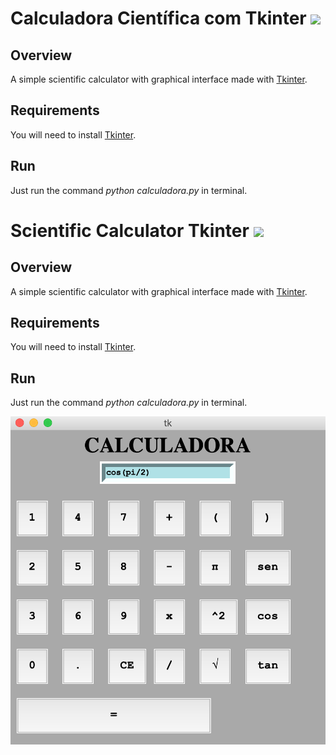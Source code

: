 # Calculadora Científica com Tkinter <img src="https://lh3.googleusercontent.com/proxy/sQCSagzVuc1X3_zgLypJlEX_iDNLzb1urNU3lP54BJETeKExkKnuugvMpng6r_ULUjPqgUGKNjHDiqP78PxPzPPEm8maDXc0UOdgAxr-xg" width="40" />


## Overview
A simple scientific calculator with graphical interface made with [Tkinter](https://docs.python.org/3/library/tkinter.html).

## Requirements

You will need to install [Tkinter](https://tkdocs.com/tutorial/install.html).

## Run

Just run the command *python calculadora.py* in terminal.



# Scientific Calculator Tkinter <img src="https://www.championprofessional.com/wp-content/uploads/2015/07/en-icon.png" width="40" />


## Overview
A simple scientific calculator with graphical interface made with [Tkinter](https://docs.python.org/3/library/tkinter.html).

## Requirements

You will need to install [Tkinter](https://tkdocs.com/tutorial/install.html).

## Run

Just run the command *python calculadora.py* in terminal.


![Calculadora](/Imagem/exemplo.png)





